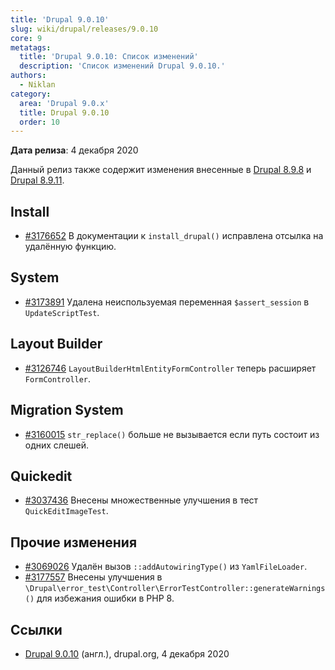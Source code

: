 ```yaml
---
title: 'Drupal 9.0.10'
slug: wiki/drupal/releases/9.0.10
core: 9
metatags:
  title: 'Drupal 9.0.10: Список изменений'
  description: 'Список изменений Drupal 9.0.10.'
authors:
  - Niklan
category:
  area: 'Drupal 9.0.x'
  title: Drupal 9.0.10
  order: 10
---
```


**Дата релиза**: 4 декабря 2020

<Aside>

Данный релиз также содержит изменения внесенные в [Drupal 8.9.8](../../../8/8.9.x/8.9.8/index.md) и [Drupal 8.9.11](../../../8/8.9.x/8.9.11/index.md).

</Aside>

## Install

- [#3176652](https://www.drupal.org/project/drupal/issues/3176652) В документации к `install_drupal()` исправлена отсылка на удалённую функцию.

## System

- [#3173891](https://www.drupal.org/project/drupal/issues/3173891) Удалена неиспользуемая переменная `$assert_session` в `UpdateScriptTest`.

## Layout Builder

- [#3126746](https://www.drupal.org/project/drupal/issues/3126746) `LayoutBuilderHtmlEntityFormController` теперь расширяет `FormController`.

## Migration System

- [#3160015](https://www.drupal.org/project/drupal/issues/3160015) `str_replace()` больше не вызывается если путь состоит из одних слешей.

## Quickedit

- [#3037436](https://www.drupal.org/project/drupal/issues/3037436) Внесены множественные улучшения в тест `QuickEditImageTest`.

## Прочие изменения

- [#3069026](https://www.drupal.org/project/drupal/issues/3069026) Удалён вызов `::addAutowiringType()` из `YamlFileLoader`.
- [#3177557](https://www.drupal.org/project/drupal/issues/3177557) Внесены улучшения в `\Drupal\error_test\Controller\ErrorTestController::generateWarnings()` для избежания ошибки в PHP 8.

## Ссылки

- [Drupal 9.0.10](https://www.drupal.org/project/drupal/releases/9.0.10) (англ.), drupal.org, 4 декабря 2020